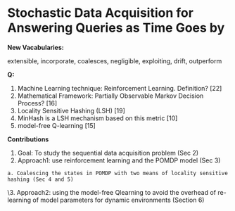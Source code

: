 # Stochastic Data Acquisition for Answering Queries as Time Goes by

**New Vacabularies:**

extensible, incorporate, coalesces, negligible, exploiting, drift, outperform

**Q:**

1. Machine Learning technique: Reinforcement Learning. Definition? \[22\]
2. Mathematical Framework: Partially Observable Markov Decision Process? \[16\]
3. Locality Sensitive Hashing \(LSH\) \[19\]
4. MinHash is a LSH mechanism based on this metric \[10\]
5. model-free Q-learning \[15\]

**Contributions**  
1. Goal: To study the sequential data acquisition problem \(Sec 2\)  
2. Approach1: use reinforcement learning and the POMDP model \(Sec 3\)

```text
a. Coalescing the states in POMDP with two means of locality sensitive hashing (Sec 4 and 5)
```

\3. Approach2: using the model-free Qlearning to avoid the overhead of re-learning of model parameters for dynamic environments \(Section 6\)

